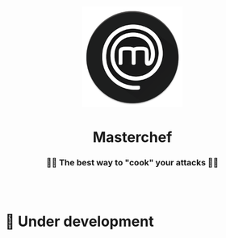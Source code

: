 <div align="center">
    <img src=".github/readme/masterchef.png" width="200"/>
    <h1>Masterchef</h1>
    <h3>👨‍🍳 The best way to "cook" your attacks 👩‍🍳</h3>
</div>
<br><br>

# :fork_and_knife: Under development